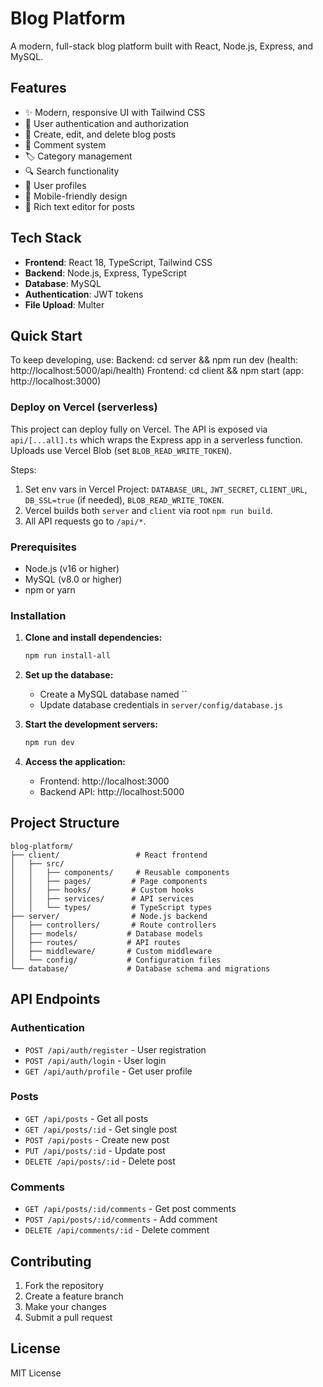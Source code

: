 # Blog Platform

A modern, full-stack blog platform built with React, Node.js, Express, and MySQL.

## Features

- ✨ Modern, responsive UI with Tailwind CSS
- 🔐 User authentication and authorization
- 📝 Create, edit, and delete blog posts
- 💬 Comment system
- 🏷️ Category management
- 🔍 Search functionality
- 👤 User profiles
- 📱 Mobile-friendly design
- 🎨 Rich text editor for posts

## Tech Stack

- **Frontend**: React 18, TypeScript, Tailwind CSS
- **Backend**: Node.js, Express, TypeScript
- **Database**: MySQL
- **Authentication**: JWT tokens
- **File Upload**: Multer

## Quick Start

To keep developing, use:
Backend: cd server && npm run dev (health: http://localhost:5000/api/health)
Frontend: cd client && npm start (app: http://localhost:3000)

### Deploy on Vercel (serverless)

This project can deploy fully on Vercel. The API is exposed via `api/[...all].ts` which wraps the Express app in a serverless function. Uploads use Vercel Blob (set `BLOB_READ_WRITE_TOKEN`).

Steps:
1. Set env vars in Vercel Project: `DATABASE_URL`, `JWT_SECRET`, `CLIENT_URL`, `DB_SSL=true` (if needed), `BLOB_READ_WRITE_TOKEN`.
2. Vercel builds both `server` and `client` via root `npm run build`.
3. All API requests go to `/api/*`.

### Prerequisites

- Node.js (v16 or higher)
- MySQL (v8.0 or higher)
- npm or yarn

### Installation

1. **Clone and install dependencies:**
   ```bash
   npm run install-all
   ```

2. **Set up the database:**
   - Create a MySQL database named ``
   - Update database credentials in `server/config/database.js`

3. **Start the development servers:**
   ```bash
   npm run dev
   ```

4. **Access the application:**
   - Frontend: http://localhost:3000
   - Backend API: http://localhost:5000

## Project Structure

```
blog-platform/
├── client/                 # React frontend
│   ├── src/
│   │   ├── components/     # Reusable components
│   │   ├── pages/         # Page components
│   │   ├── hooks/         # Custom hooks
│   │   ├── services/      # API services
│   │   └── types/         # TypeScript types
├── server/                # Node.js backend
│   ├── controllers/       # Route controllers
│   ├── models/           # Database models
│   ├── routes/           # API routes
│   ├── middleware/       # Custom middleware
│   └── config/           # Configuration files
└── database/             # Database schema and migrations
```

## API Endpoints

### Authentication
- `POST /api/auth/register` - User registration
- `POST /api/auth/login` - User login
- `GET /api/auth/profile` - Get user profile

### Posts
- `GET /api/posts` - Get all posts
- `GET /api/posts/:id` - Get single post
- `POST /api/posts` - Create new post
- `PUT /api/posts/:id` - Update post
- `DELETE /api/posts/:id` - Delete post

### Comments
- `GET /api/posts/:id/comments` - Get post comments
- `POST /api/posts/:id/comments` - Add comment
- `DELETE /api/comments/:id` - Delete comment

## Contributing

1. Fork the repository
2. Create a feature branch
3. Make your changes
4. Submit a pull request

## License

MIT License 